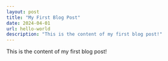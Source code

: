 ```yaml
---
layout: post
title: "My First Blog Post"
date: 2024-04-01
url: hello-world
description: "This is the content of my first blog post!"
---
```

This is the content of my first blog post!
